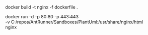 docker build -t nginx -f dockerfile .

docker run -d -p 80:80 -p 443:443 \
    -v C:/repos/AntRunner/Sandboxes/PlantUml:/usr/share/nginx/html \
    nginx